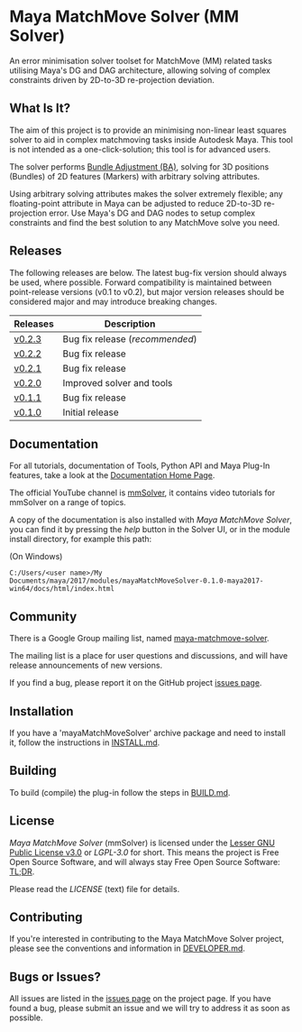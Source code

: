 # Maya MatchMove Solver (MM Solver)

An error minimisation solver toolset for MatchMove (MM) related 
tasks utilising Maya's DG and DAG architecture, allowing solving of
complex constraints driven by 2D-to-3D re-projection deviation.

## What Is It?

The aim of this project is to provide an minimising non-linear
least squares solver to aid in complex matchmoving tasks
inside Autodesk Maya. This tool is not intended as a
one-click-solution; this tool is for advanced users.

The solver performs [Bundle Adjustment
(BA)](https://en.wikipedia.org/wiki/Bundle_adjustment), solving for 3D
positions (Bundles) of 2D features (Markers) with arbitrary solving
attributes.

Using arbitrary solving attributes makes the solver extremely
flexible; any floating-point attribute in Maya can be adjusted to
reduce 2D-to-3D re-projection error. Use Maya's DG and DAG nodes to
setup complex constraints and find the best solution to any
MatchMove solve you need.

## Releases

The following releases are below. The latest bug-fix version should
always be used, where possible. Forward compatibility is maintained
between point-release versions (v0.1 to v0.2), but major version
releases should be considered major and may introduce breaking
changes.

| Releases                                                                              | Description                                 |
| ------------------------------------------------------------------------------------- | ------------------------------------------- |
| [v0.2.3](https://github.com/david-cattermole/mayaMatchMoveSolver/releases/tag/v0.2.3) | Bug fix release (*recommended*)             |
| [v0.2.2](https://github.com/david-cattermole/mayaMatchMoveSolver/releases/tag/v0.2.2) | Bug fix release                             |
| [v0.2.1](https://github.com/david-cattermole/mayaMatchMoveSolver/releases/tag/v0.2.1) | Bug fix release                             |
| [v0.2.0](https://github.com/david-cattermole/mayaMatchMoveSolver/releases/tag/v0.2.0) | Improved solver and tools                   |
| [v0.1.1](https://github.com/david-cattermole/mayaMatchMoveSolver/releases/tag/v0.1.1) | Bug fix release                             |
| [v0.1.0](https://github.com/david-cattermole/mayaMatchMoveSolver/releases/tag/v0.1.0) | Initial release                             |

## Documentation

For all tutorials, documentation of Tools, Python API and Maya Plug-In
features, take a look at the
[Documentation Home Page](https://david-cattermole.github.io/mayaMatchMoveSolver/).

The official YouTube channel is 
[mmSolver](https://www.youtube.com/channel/UCndLPvFXd9Os7m9sc2Bbbsw), 
it contains video tutorials for mmSolver on a range of topics. 

A copy of the documentation is also installed with *Maya MatchMove
Solver*, you can find it by pressing the *help* button in the Solver
UI, or in the module install directory, for example this path:

(On Windows)
```
C:/Users/<user name>/My Documents/maya/2017/modules/mayaMatchMoveSolver-0.1.0-maya2017-win64/docs/html/index.html
```

## Community

There is a Google Group mailing list, named
 [maya-matchmove-solver](https://groups.google.com/forum/#!forum/maya-matchmove-solver).

The mailing list is a place for user questions and discussions, and
will have release announcements of new versions.

If you find a bug, please report it on the GitHub project
[issues page](https://github.com/david-cattermole/mayaMatchMoveSolver/issues).

## Installation

If you have a 'mayaMatchMoveSolver' archive package and need to
install it, follow the instructions in
[INSTALL.md](https://github.com/david-cattermole/mayaMatchMoveSolver/blob/master/INSTALL.md).

## Building

To build (compile) the plug-in follow the steps in
[BUILD.md](https://github.com/david-cattermole/mayaMatchMoveSolver/blob/master/BUILD.md).

## License

*Maya MatchMove Solver* (mmSolver) is licensed under the
[Lesser GNU Public License v3.0](https://github.com/david-cattermole/mayaMatchMoveSolver/blob/master/LICENSE)
or *LGPL-3.0* for short.
This means the project is Free Open Source Software, and will always
stay Free Open Source Software:
[TL;DR](https://www.tldrlegal.com/l/lgpl-3.0).

Please read the *LICENSE* (text) file for details.

## Contributing

If you're interested in contributing to the Maya MatchMove Solver
project, please see the conventions and information in
[DEVELOPER.md](https://github.com/david-cattermole/mayaMatchMoveSolver/blob/master/DEVELOPER.md).

## Bugs or Issues?

All issues are listed in the
[issues page](https://github.com/david-cattermole/mayaMatchMoveSolver/issues)
on the project page. If you have found a bug, please submit an issue and we will
try to address it as soon as possible.
